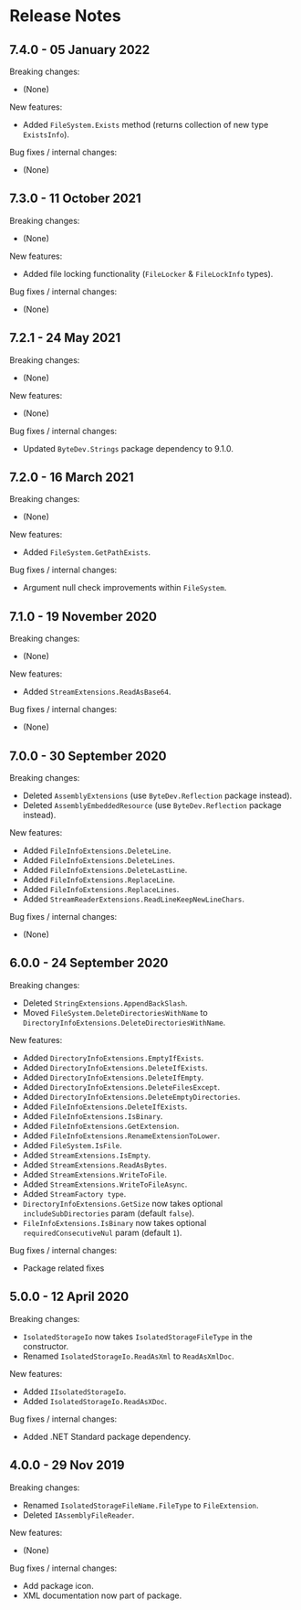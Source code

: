 # Release Notes

## 7.4.0 - 05 January 2022

Breaking changes:
- (None)

New features:
- Added `FileSystem.Exists` method (returns collection of new type `ExistsInfo`).

Bug fixes / internal changes:
- (None)

## 7.3.0 - 11 October 2021

Breaking changes:
- (None)

New features:
- Added file locking functionality (`FileLocker` & `FileLockInfo` types).

Bug fixes / internal changes:
- (None)

## 7.2.1 - 24 May 2021

Breaking changes:
- (None)

New features:
- (None)

Bug fixes / internal changes:
- Updated `ByteDev.Strings` package dependency to 9.1.0.

## 7.2.0 - 16 March 2021

Breaking changes:
- (None)

New features:
- Added `FileSystem.GetPathExists`.

Bug fixes / internal changes:
- Argument null check improvements within `FileSystem`.

## 7.1.0 - 19 November 2020

Breaking changes:
- (None)

New features:
- Added `StreamExtensions.ReadAsBase64`.

Bug fixes / internal changes:
- (None)

## 7.0.0 - 30 September 2020

Breaking changes:
- Deleted `AssemblyExtensions` (use `ByteDev.Reflection` package instead).
- Deleted `AssemblyEmbeddedResource` (use `ByteDev.Reflection` package instead).

New features:
- Added `FileInfoExtensions.DeleteLine`.
- Added `FileInfoExtensions.DeleteLines`.
- Added `FileInfoExtensions.DeleteLastLine`.
- Added `FileInfoExtensions.ReplaceLine`.
- Added `FileInfoExtensions.ReplaceLines`.
- Added `StreamReaderExtensions.ReadLineKeepNewLineChars`.

Bug fixes / internal changes:
- (None)

## 6.0.0 - 24 September 2020

Breaking changes:
- Deleted `StringExtensions.AppendBackSlash`.
- Moved `FileSystem.DeleteDirectoriesWithName` to `DirectoryInfoExtensions.DeleteDirectoriesWithName`.

New features:
- Added `DirectoryInfoExtensions.EmptyIfExists`.
- Added `DirectoryInfoExtensions.DeleteIfExists`.
- Added `DirectoryInfoExtensions.DeleteIfEmpty`.
- Added `DirectoryInfoExtensions.DeleteFilesExcept`.
- Added `DirectoryInfoExtensions.DeleteEmptyDirectories`.
- Added `FileInfoExtensions.DeleteIfExists`.
- Added `FileInfoExtensions.IsBinary`.
- Added `FileInfoExtensions.GetExtension`.
- Added `FileInfoExtensions.RenameExtensionToLower`.
- Added `FileSystem.IsFile`.
- Added `StreamExtensions.IsEmpty`.
- Added `StreamExtensions.ReadAsBytes`.
- Added `StreamExtensions.WriteToFile`.
- Added `StreamExtensions.WriteToFileAsync`.
- Added `StreamFactory type`.
- `DirectoryInfoExtensions.GetSize` now takes optional `includeSubDirectories` param (default `false`).
- `FileInfoExtensions.IsBinary` now takes optional `requiredConsecutiveNul` param (default `1`).

Bug fixes / internal changes:
- Package related fixes

## 5.0.0 - 12 April 2020

Breaking changes:
- `IsolatedStorageIo` now takes `IsolatedStorageFileType` in the constructor.
- Renamed `IsolatedStorageIo.ReadAsXml` to `ReadAsXmlDoc`.

New features:
- Added `IIsolatedStorageIo`.
- Added `IsolatedStorageIo.ReadAsXDoc`.

Bug fixes / internal changes:
- Added .NET Standard package dependency.

## 4.0.0 - 29 Nov 2019

Breaking changes:
- Renamed `IsolatedStorageFileName.FileType` to `FileExtension`.
- Deleted `IAssemblyFileReader`.

New features:
- (None)

Bug fixes / internal changes:
- Add package icon.
- XML documentation now part of package.
